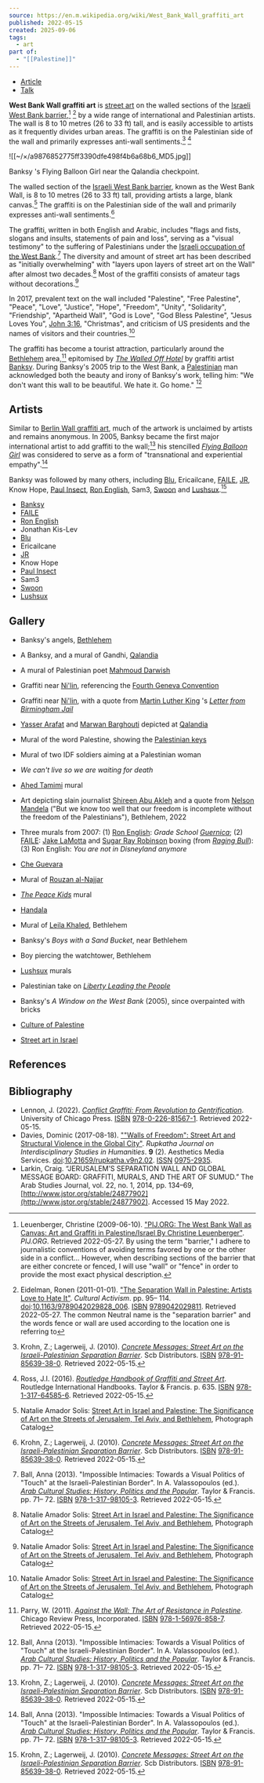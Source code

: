 ```yaml
---
source: https://en.m.wikipedia.org/wiki/West_Bank_Wall_graffiti_art
published: 2022-05-15
created: 2025-09-06
tags:
  - art
part of:
  - "[[Palestine]]"
---
```

- [Article](https://en.m.wikipedia.org/wiki/West_Bank_Wall_graffiti_art)
- [Talk](https://en.m.wikipedia.org/wiki/Talk:West_Bank_Wall_graffiti_art)

**West Bank Wall graffiti art** is [street art](https://en.m.wikipedia.org/wiki/Street_art "Street art") on the walled sections of the [Israeli West Bank barrier](https://en.m.wikipedia.org/wiki/Israeli_West_Bank_barrier "Israeli West Bank barrier"),[^1] [^2] by a wide range of international and Palestinian artists. The wall is 8 to 10 metres (26 to 33 ft) tall, and is easily accessible to artists as it frequently divides urban areas. The graffiti is on the Palestinian side of the wall and primarily expresses anti-wall sentiments.[^3] [^4]

![[~/×/a9876852775ff3390dfe498f4b6a68b6_MD5.jpg]]

Banksy 's Flying Balloon Girl near the Qalandia checkpoint.

The walled section of the [Israeli West Bank barrier](https://en.m.wikipedia.org/wiki/Israeli_West_Bank_barrier "Israeli West Bank barrier"), known as the West Bank Wall, is 8 to 10 metres (26 to 33 ft) tall, providing artists a large, blank canvas.[^5] The graffiti is on the Palestinian side of the wall and primarily expresses anti-wall sentiments.[^3]

The graffiti, written in both English and Arabic, includes "flags and fists, slogans and insults, statements of pain and loss", serving as a "visual testimony" to the suffering of Palestinians under the [Israeli occupation of the West Bank](https://en.m.wikipedia.org/wiki/Israeli_occupation_of_the_West_Bank "Israeli occupation of the West Bank").[^6] The diversity and amount of street art has been described as "initially overwhelming" with "layers upon layers of street art on the Wall" after almost two decades.[^5] Most of the graffiti consists of amateur tags without decorations.[^5]

In 2017, prevalent text on the wall included "Palestine", "Free Palestine", "Peace", "Love", "Justice", "Hope", "Freedom", "Unity", "Solidarity", "Friendship", "Apartheid Wall", "God is Love", "God Bless Palestine", "Jesus Loves You", [John 3:16](https://en.m.wikipedia.org/wiki/John_3:16 "John 3:16"), "Christmas", and criticism of US presidents and the names of visitors and their countries.[^5]

The graffiti has become a tourist attraction, particularly around the [Bethlehem](https://en.m.wikipedia.org/wiki/Bethlehem "Bethlehem") area,[^7] epitomised by *[The Walled Off Hotel](https://en.m.wikipedia.org/wiki/The_Walled_Off_Hotel "The Walled Off Hotel")* by graffiti artist [Banksy](https://en.m.wikipedia.org/wiki/Banksy "Banksy"). During Banksy's 2005 trip to the West Bank, a [Palestinian](https://en.m.wikipedia.org/wiki/Palestinians "Palestinians") man acknowledged both the beauty and irony of Banksy's work, telling him: "We don't want this wall to be beautiful. We hate it. Go home." [^6]

## Artists

Similar to [Berlin Wall graffiti art](https://en.m.wikipedia.org/wiki/Berlin_Wall_graffiti_art "Berlin Wall graffiti art"), much of the artwork is unclaimed by artists and remains anonymous. In 2005, Banksy became the first major international artist to add graffiti to the wall;[^3] his stencilled *[Flying Balloon Girl](https://en.m.wikipedia.org/wiki/Flying_Balloon_Girl "Flying Balloon Girl")* was considered to serve as a form of "transnational and experiential empathy".[^6]

Banksy was followed by many others, including [Blu](https://en.m.wikipedia.org/wiki/Blu_\(artist\) "Blu (artist)"), Ericailcane, [FAILE](https://en.m.wikipedia.org/wiki/FAILE_\(artist_collaboration\) "FAILE (artist collaboration)"), [JR](https://en.m.wikipedia.org/wiki/JR_\(artist\) "JR (artist)"), Know Hope, [Paul Insect](https://en.m.wikipedia.org/wiki/Paul_Insect "Paul Insect"), [Ron English](https://en.m.wikipedia.org/wiki/Ron_English "Ron English"), Sam3, [Swoon](https://en.m.wikipedia.org/wiki/Swoon_\(artist\) "Swoon (artist)") and [Lushsux](https://en.m.wikipedia.org/wiki/Lushsux "Lushsux").[^3]

- [Banksy](https://en.m.wikipedia.org/wiki/Banksy "Banksy")
- [FAILE](https://en.m.wikipedia.org/wiki/FAILE_\(artist_collaboration\) "FAILE (artist collaboration)")
- [Ron English](https://en.m.wikipedia.org/wiki/Ron_English "Ron English")
- Jonathan Kis-Lev
- [Blu](https://en.m.wikipedia.org/wiki/Blu_\(artist\) "Blu (artist)")
- Ericailcane
- [JR](https://en.m.wikipedia.org/wiki/JR_\(artist\) "JR (artist)")
- Know Hope
- [Paul Insect](https://en.m.wikipedia.org/wiki/Paul_Insect "Paul Insect")
- Sam3
- [Swoon](https://en.m.wikipedia.org/wiki/Swoon_\(artist\) "Swoon (artist)")
- [Lushsux](https://en.m.wikipedia.org/wiki/Lushsux "Lushsux")

## Gallery

- Banksy's angels, [Bethlehem](https://en.m.wikipedia.org/wiki/Bethlehem "Bethlehem")
- A Banksy, and a mural of Gandhi, [Qalandia](https://en.m.wikipedia.org/wiki/Qalandia "Qalandia")
- A mural of Palestinian poet [Mahmoud Darwish](https://en.m.wikipedia.org/wiki/Mahmoud_Darwish "Mahmoud Darwish")
- Graffiti near [Ni'lin](https://en.m.wikipedia.org/wiki/Ni%27lin "Ni'lin"), referencing the [Fourth Geneva Convention](https://en.m.wikipedia.org/wiki/Fourth_Geneva_Convention "Fourth Geneva Convention")
- Graffiti near [Ni'lin](https://en.m.wikipedia.org/wiki/Ni%27lin "Ni'lin"), with a quote from [Martin Luther King](https://en.m.wikipedia.org/wiki/Martin_Luther_King "Martin Luther King") 's *[Letter from Birmingham Jail](https://en.m.wikipedia.org/wiki/Letter_from_Birmingham_Jail "Letter from Birmingham Jail")*
- [Yasser Arafat](https://en.m.wikipedia.org/wiki/Yasser_Arafat "Yasser Arafat") and [Marwan Barghouti](https://en.m.wikipedia.org/wiki/Marwan_Barghouti "Marwan Barghouti") depicted at [Qalandia](https://en.m.wikipedia.org/wiki/Qalandia "Qalandia")
- Mural of the word Palestine, showing the [Palestinian keys](https://en.m.wikipedia.org/wiki/Palestinian_key "Palestinian key")
- Mural of two IDF soldiers aiming at a Palestinian woman
- *We can't live so we are waiting for death*
- [Ahed Tamimi](https://en.m.wikipedia.org/wiki/Ahed_Tamimi "Ahed Tamimi") mural
- Art depicting slain journalist [Shireen Abu Akleh](https://en.m.wikipedia.org/wiki/Shireen_Abu_Akleh "Shireen Abu Akleh") and a quote from [Nelson Mandela](https://en.m.wikipedia.org/wiki/Nelson_Mandela "Nelson Mandela") ("But we know too well that our freedom is incomplete without the freedom of the Palestinians"), Bethlehem, 2022
- Three murals from 2007: (1) [Ron English](https://en.m.wikipedia.org/wiki/Ron_English "Ron English"): *Grade School [Guernica](https://en.m.wikipedia.org/wiki/Guernica_\(Picasso\) "Guernica (Picasso)")*; (2) [FAILE](https://en.m.wikipedia.org/wiki/FAILE_\(artist_collaboration\) "FAILE (artist collaboration)"): [Jake LaMotta](https://en.m.wikipedia.org/wiki/Jake_LaMotta "Jake LaMotta") and [Sugar Ray Robinson](https://en.m.wikipedia.org/wiki/Sugar_Ray_Robinson "Sugar Ray Robinson") boxing (from *[Raging Bull](https://en.m.wikipedia.org/wiki/Raging_Bull "Raging Bull")*): (3) Ron English: *You are not in Disneyland anymore*
- [Che Guevara](https://en.m.wikipedia.org/wiki/Che_Guevara "Che Guevara")
- Mural of [Rouzan al-Najjar](https://en.m.wikipedia.org/wiki/Killing_of_Rouzan_al-Najjar "Killing of Rouzan al-Najjar")
- *[The Peace Kids](https://en.m.wikipedia.org/wiki/The_Peace_Kids_\(mural\) "The Peace Kids (mural)")* mural
- [Handala](https://en.m.wikipedia.org/wiki/Handala "Handala")
- Mural of [Leila Khaled](https://en.m.wikipedia.org/wiki/Leila_Khaled "Leila Khaled"), Bethlehem
- Banksy's *Boys with a Sand Bucket*, near Bethlehem
- Boy piercing the watchtower, Bethlehem
- [Lushsux](https://en.m.wikipedia.org/wiki/Lushsux "Lushsux") murals
- Palestinian take on *[Liberty Leading the People](https://en.m.wikipedia.org/wiki/Liberty_Leading_the_People "Liberty Leading the People")*
- Banksy's *A Window on the West Bank* (2005), since overpainted with bricks

- [Culture of Palestine](https://en.m.wikipedia.org/wiki/Culture_of_Palestine "Culture of Palestine")
- [Street art in Israel](https://en.m.wikipedia.org/wiki/Street_art_in_Israel "Street art in Israel")

## References

## Bibliography

- Lennon, J. (2022). [*Conflict Graffiti: From Revolution to Gentrification*](https://books.google.com/books?id=oUxNEAAAQBAJ). University of Chicago Press. [ISBN](https://en.m.wikipedia.org/wiki/ISBN_\(identifier\) "ISBN (identifier)") [978-0-226-81567-1](https://en.m.wikipedia.org/wiki/Special:BookSources/978-0-226-81567-1 "Special:BookSources/978-0-226-81567-1"). Retrieved 2022-05-15.
- Davies, Dominic (2017-08-18). [""Walls of Freedom": Street Art and Structural Violence in the Global City"](https://doi.org/10.21659%2Frupkatha.v9n2.02). *Rupkatha Journal on Interdisciplinary Studies in Humanities*. **9** (2). Aesthetics Media Services. [doi](https://en.m.wikipedia.org/wiki/Doi_\(identifier\) "Doi (identifier)"):[10.21659/rupkatha.v9n2.02](https://doi.org/10.21659%2Frupkatha.v9n2.02). [ISSN](https://en.m.wikipedia.org/wiki/ISSN_\(identifier\) "ISSN (identifier)") [0975-2935](https://search.worldcat.org/issn/0975-2935).
- Larkin, Craig. “JERUSALEM’S SEPARATION WALL AND GLOBAL MESSAGE BOARD: GRAFFITI, MURALS, AND THE ART OF SUMUD.” The Arab Studies Journal, vol. 22, no. 1, 2014, pp. 134–69, [http://www.jstor.org/stable/24877902](http://www.jstor.org/stable/24877902). Accessed 15 May 2022.

[^1]: Leuenberger, Christine (2009-06-10). ["PIJ.ORG: The West Bank Wall as Canvas: Art and Graffiti in Palestine/Israel By Christine Leuenberger"](https://www.pij.org/articles/1350/the-west-bank-wall-as-canvas-art-and-graffiti-in-palestineisrael). *PIJ.ORG*. Retrieved 2022-05-27. By using the term "barrier," I adhere to journalistic conventions of avoiding terms favored by one or the other side in a conflict... However, when describing sections of the barrier that are either concrete or fenced, I will use "wall" or "fence" in order to provide the most exact physical description.

[^2]: Eidelman, Ronen (2011-01-01). ["The Separation Wall in Palestine: Artists Love to Hate It"](https://brill.com/view/book/9789042029828/B9789042029828-s006.xml). *Cultural Activism*. pp. 95– 114. [doi](https://en.m.wikipedia.org/wiki/Doi_\(identifier\) "Doi (identifier)"):[10.1163/9789042029828\_006](https://doi.org/10.1163%2F9789042029828_006). [ISBN](https://en.m.wikipedia.org/wiki/ISBN_\(identifier\) "ISBN (identifier)") [9789042029811](https://en.m.wikipedia.org/wiki/Special:BookSources/9789042029811 "Special:BookSources/9789042029811"). Retrieved 2022-05-27. The common Neutral name is the "separation barrier" and the words fence or wall are used according to the location one is referring to

[^3]: Krohn, Z.; Lagerweij, J. (2010). [*Concrete Messages: Street Art on the Israeli-Palestinian Separation Barrier*](https://books.google.com/books?id=z39MSAAACAAJ). Scb Distributors. [ISBN](https://en.m.wikipedia.org/wiki/ISBN_\(identifier\) "ISBN (identifier)") [978-91-85639-38-0](https://en.m.wikipedia.org/wiki/Special:BookSources/978-91-85639-38-0 "Special:BookSources/978-91-85639-38-0"). Retrieved 2022-05-15.

[^4]: Ross, J.I. (2016). [*Routledge Handbook of Graffiti and Street Art*](https://books.google.com/books?id=jZ0ECwAAQBAJ&pg=PT635). Routledge International Handbooks. Taylor & Francis. p. 635. [ISBN](https://en.m.wikipedia.org/wiki/ISBN_\(identifier\) "ISBN (identifier)") [978-1-317-64585-6](https://en.m.wikipedia.org/wiki/Special:BookSources/978-1-317-64585-6 "Special:BookSources/978-1-317-64585-6"). Retrieved 2022-05-15.

[^5]: Natalie Amador Solis: [Street Art in Israel and Palestine: The Significance of Art on the Streets of Jerusalem, Tel Aviv, and Bethlehem](https://www.academia.edu/33806320/Street_Art_in_Israel_and_Palestine_The_Significance_of_Art_on_the_Streets_of_Jerusalem_Tel_Aviv_and_Bethlehem), Photograph Catalog

[^6]: Ball, Anna (2013). "Impossible Intimacies: Towards a Visual Politics of "Touch" at the Israeli-Palestinian Border". In A. Valassopoulos (ed.). [*Arab Cultural Studies: History, Politics and the Popular*](https://books.google.com/books?id=NX3aAAAAQBAJ). Taylor & Francis. pp. 71– 72. [ISBN](https://en.m.wikipedia.org/wiki/ISBN_\(identifier\) "ISBN (identifier)") [978-1-317-98105-3](https://en.m.wikipedia.org/wiki/Special:BookSources/978-1-317-98105-3 "Special:BookSources/978-1-317-98105-3"). Retrieved 2022-05-15.

[^7]: Parry, W. (2011). [*Against the Wall: The Art of Resistance in Palestine*](https://books.google.com/books?id=dNo8Nn5W6G0C). Chicago Review Press, Incorporated. [ISBN](https://en.m.wikipedia.org/wiki/ISBN_\(identifier\) "ISBN (identifier)") [978-1-56976-858-7](https://en.m.wikipedia.org/wiki/Special:BookSources/978-1-56976-858-7 "Special:BookSources/978-1-56976-858-7"). Retrieved 2022-05-15.